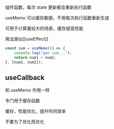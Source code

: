 组件函数，每次 state 更新都会重新执行函数

useMemo 可以缓存数据，不用每次执行函数重新生成

可用于计算量较大的场景，缓存提高性能

用法类似[[useEffect]]

```ts
const sum = useMemo(() => {
	console.log("gen sum...");
	return num1 + num2;
}, [num1, num2]);
```

## useCallback

和 useMemo 作用一样

专门用于缓存函数

缓存，性能优化，提升时间效率

不要为了优化而优化
